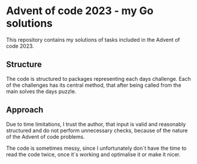 # Advent of code 2023 - my Go solutions
This repository contains my solutions of tasks included in the Advent of code 2023. 

## Structure
The code is structured to packages representing each days challenge. Each of the challenges has its central method, that after being
called from the main solves the days puzzle.

## Approach
Due to time limitations, I trust the author, that input is valid and reasonably structured and do not perform unnecessary checks, because of the nature of the Advent of code problems. 

The code is sometimes messy, since I unfortunately don´t have the time to read the code twice, once it´s working and optimalise it 
or make it nicer. 